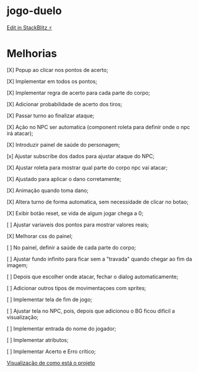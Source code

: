 # jogo-duelo

[Edit in StackBlitz ⚡️](https://stackblitz.com/~/github.com/LuizHeSilva/jogo-duelo)

# Melhorias
[X] Popup ao clicar nos pontos de acerto;

[X] Implementar em todos os pontos;

[X] Implementar regra de acerto para cada parte do corpo;

[X] Adicionar probabilidade de acerto dos tiros;

[X] Passar turno ao finalizar ataque;

[X] Ação no NPC ser automatica (component roleta para definir onde o npc irá atacar);

[X] Introduzir painel de saúde do personagem;

[x] Ajustar subscribe dos dados para ajustar ataque do NPC;

[X] Ajustar roleta para mostrar qual parte do corpo npc vai atacar;

[X] Ajustado para aplicar o dano corretamente;

[X] Animação quando toma dano;

[X] Altera turno de forma automatica, sem necessidade de clicar no botao;

[X] Exibir botão reset, se vida de algum jogar chega a 0;

[ ] Ajustar variaveis dos pontos para mostrar valores reais;

[X] Melhorar css do painel;

[ ] No painel, definir a saúde de cada parte do corpo; 

[ ] Ajustar fundo infinito para ficar sem a "travada" quando chegar ao fim da imagem;

[ ] Depois que escolher onde atacar, fechar o dialog automaticamente;

[ ] Adicionar outros tipos de movimentaçoes com sprites;

[ ] Implementar tela de fim de jogo;

[ ] Ajustar tela no NPC, pois, depois que adicionou o BG ficou dificil a visualização;

[ ] Implementar entrada do nome do jogador;

[ ] Implementar atributos;

[ ] Implementar Acerto e Erro crítico;

[Visualização de como está o projeto](https://luizhesilva.github.io/jogo-duelo/)
